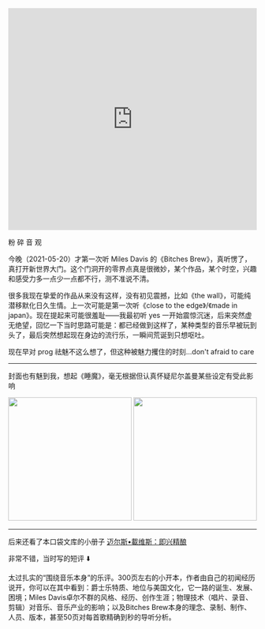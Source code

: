 <iframe allow="autoplay *; encrypted-media *; fullscreen *; clipboard-write" frameborder="0" height="450" style="width:100%;max-width:660px;overflow:hidden;background:transparent;" sandbox="allow-forms allow-popups allow-same-origin allow-scripts allow-storage-access-by-user-activation allow-top-navigation-by-user-activation" src="https://embed.music.apple.com/hk/album/bitches-brew/168376392?l=en"></iframe>

粉 碎 音 观

今晚（2021-05-20）才第一次听 Miles Davis 的《Bitches Brew》，真听愣了，真打开新世界大门。这个门洞开的零界点真是很微妙，某个作品，某个时空，兴趣和感受力多一点少一点都不行，测不准说不清。

很多我现在挚爱的作品从来没有这样，没有初见震撼，比如《the wall》，可能纯潜移默化日久生情。上一次可能是第一次听《close to the edge》/《made in japan》。现在提起来可能很羞耻——我最初听 yes 一开始震惊沉迷，后来突然虚无绝望，回忆一下当时思路可能是：都已经做到这样了，某种类型的音乐早被玩到头了，最后突然想起现在身边的流行乐，一瞬间荒诞到只想呕吐。

现在早对 prog 祛魅不这么想了，但这种被魅力攫住的时刻…don't afraid to care 

---

封面也有魅到我，想起《睡魔》，毫无根据但认真怀疑尼尔盖曼某些设定有受此影响

<img src='https://s2.loli.net/2022/02/09/sO8XGBAd4KbokxN.jpg' style='width:250px'/> <img src='https://s2.loli.net/2022/02/09/Ts2nQq3FvH7DaiI.jpg' style='width:250px'/>

---

后来还看了本口袋文库的小册子 [迈尔斯•載维斯：即兴精酿](https://book.douban.com/subject/30448453/?dt_dapp=1)

非常不错，当时写的短评 ⬇️

太过扎实的“围绕音乐本身”的乐评。300页左右的小开本，作者由自己的初闻经历说开，你可以在其中看到：爵士乐特质、地位与美国文化，它一路的诞生、发展、困境；Miles Davis卓尔不群的风格、经历、创作生涯；物理技术（唱片、录音、剪辑）对音乐、音乐产业的影响；以及Bitches Brew本身的理念、录制、制作、人员、版本，甚至50页对每首歌精确到秒的导听分析。


